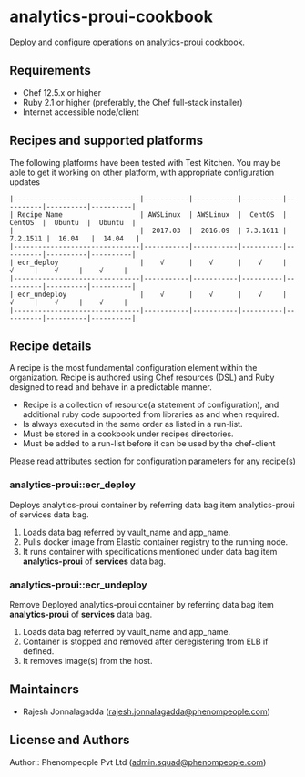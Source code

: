analytics-proui-cookbook
=========================
Deploy and configure  operations on analytics-proui cookbook.

Requirements
------------
* Chef 12.5.x or higher
* Ruby 2.1 or higher (preferably, the Chef full-stack installer)
* Internet accessible node/client

Recipes and supported platforms
-------------------------------
The following platforms have been tested with Test Kitchen. You may be
able to get it working on other platform, with appropriate configuration updates
```
|-------------------------------|-----------|-----------|----------|----------|----------|----------|
| Recipe Name                   | AWSLinux  | AWSLinux  |  CentOS  |  CentOS  |  Ubuntu  |  Ubuntu  |
|                               |  2017.03  |  2016.09  | 7.3.1611 | 7.2.1511 |  16.04   |  14.04   |
|-------------------------------|-----------|-----------|----------|----------|----------|----------|
| ecr_deploy                    |    √      |    √      |    √     |    √     |    √     |    √     |    
|-------------------------------|-----------|-----------|----------|----------|----------|----------|
| ecr_undeploy                  |    √      |    √      |    √     |    √     |    √     |    √     |    
|-------------------------------|-----------|-----------|----------|----------|----------|----------|

```
Recipe details
----------------

A recipe is the most fundamental configuration element within the organization. Recipe is authored using
Chef resources (DSL) and Ruby designed to read and behave in a predictable manner.

* Recipe is a collection of resource(a statement of configuration),
  and additional ruby code supported from libraries as and when required.
* Is always executed in the same order as listed in a run-list.
* Must be stored in a cookbook under recipes directories.
* Must be added to a run-list before it can be used by the chef-client

Please read attributes section for configuration parameters for any recipe(s)

### analytics-proui::ecr_deploy

Deploys analytics-proui container by referring data bag item analytics-proui of services data bag.

1. Loads data bag referred by vault_name and app_name.
1. Pulls docker image from Elastic container registry to the running node.
1. It runs container with specifications mentioned under data bag item **analytics-proui** of **services** data bag.

### analytics-proui::ecr_undeploy

Remove Deployed analytics-proui container by referring data bag item **analytics-proui** of **services** data bag.

1. Loads data bag referred by vault_name and app_name.
1. Container is stopped and removed after deregistering from ELB if defined.
1. It removes image(s) from the host.

## Maintainers

* Rajesh Jonnalagadda (<rajesh.jonnalagadda@phenompeople.com>)

## License and Authors

Author:: Phenompeople Pvt Ltd (<admin.squad@phenompeople.com>)
